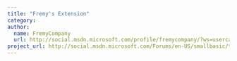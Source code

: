 ```yaml
---
title: "Fremy's Extension"
category: 
author:
  name: FremyCompany
  url: http://social.msdn.microsoft.com/profile/fremycompany/?ws=usercard-mini
project_url: http://social.msdn.microsoft.com/Forums/en-US/smallbasic/thread/18d7be0b-b130-4d5f-ad12-d1f233e4b1f5
---
```


